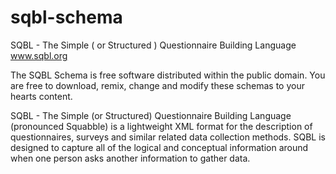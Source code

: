 sqbl-schema
===========

SQBL - The Simple ( or Structured ) Questionnaire Building Language 
  www.sqbl.org

The SQBL Schema is free software distributed within the public domain.
You are free to download, remix, change and modify these schemas to your hearts content. 

SQBL - The Simple (or Structured) Questionnaire Building Language (pronounced Squabble) is a lightweight XML format for the description of questionnaires, surveys and similar related data collection methods. SQBL is designed to capture all of the logical and conceptual information around when one person asks another information to gather data.

